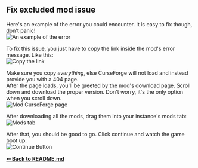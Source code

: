## Fix excluded mod issue
Here's an example of the error you could encounter. It is easy to fix though, don't panic!</br>
![An example of the error](https://i.imgur.com/h3GiSbn.png)

To fix this issue, you just have to copy the link inside the mod's error message. Like this:</br>
![Copy the link](https://i.imgur.com/ZcZ9qeo.png)

Make sure you copy _everything_, else CurseForge will not load and instead provide you with a 404 page.</br>After the page loads, you'll be greeted by the mod's download page. Scroll down and download the proper version. Don't worry, it's the only option when you scroll down.</br>
![Mod CurseForge page](https://i.imgur.com/WPMgclR.png)

After downloading all the mods, drag them into your instance's mods tab:</br>
![Mods tab](https://i.imgur.com/CxusO99.png)

After that, you should be good to go. Click continue and watch the game boot up:</br>
![Continue Button](https://i.imgur.com/65ERiHU.png)

[**🠔 Back to README.md**](/)